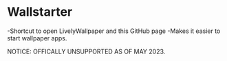 # Wallstarter
-Shortcut to open LivelyWallpaper and this GitHub page
-Makes it easier to start wallpaper apps.

NOTICE: OFFICALLY UNSUPPORTED AS OF MAY 2023.
